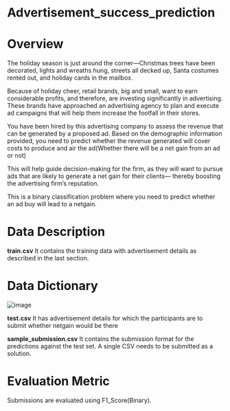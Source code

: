 # Advertisement_success_prediction


# Overview
The holiday season is just around the corner—Christmas trees have been decorated, lights and wreaths hung, streets all decked up, Santa costumes rented out, and holiday cards in the mailbox.

Because of holiday cheer, retail brands, big and small, want to earn considerable profits, and therefore, are investing significantly in advertising. These brands have approached an advertising agency to plan and execute ad campaigns that will help them increase the footfall in their stores.

You have been hired by this advertising company to assess the revenue that can be generated by a proposed ad. Based on the demographic information provided, you need to predict whether the revenue generated will cover costs to produce and air the ad(Whether there will be a net gain from an ad or not)

This will help guide decision-making for the firm, as they will want to pursue ads that are likely to generate a net gain for their clients— thereby boosting the advertising firm’s reputation.


This is a binary classification problem where you need to predict whether an ad buy will lead to a netgain.

# Data Description

**train.csv**
It contains the training data with advertisement details as described in the last section.

# Data Dictionary

![image](https://user-images.githubusercontent.com/79388801/117267861-575bb780-ae74-11eb-9483-5df058b60848.png)

**test.csv**
It has advertisement details for which the participants are to submit whether netgain would be there

**sample_submission.csv**
It contains the submission format for the predictions against the test set. A single CSV needs to be submitted as a solution.

# Evaluation Metric
Submissions are evaluated using F1_Score(Binary).



